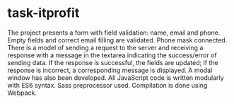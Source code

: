 # task-itprofit

The project presents a form with field validation: name, email and phone. Empty fields and correct email filling are validated. Phone mask connected. There is a model of sending a request to the server and receiving a response with a message in the textarea indicating the success/error of sending data. If the response is successful, the fields are updated; if the response is incorrect, a corresponding message is displayed. A modal window has also been developed. All JavaScript code is written modularly with ES6 syntax. Sass preprocessor used. Compilation is done using Webpack.
